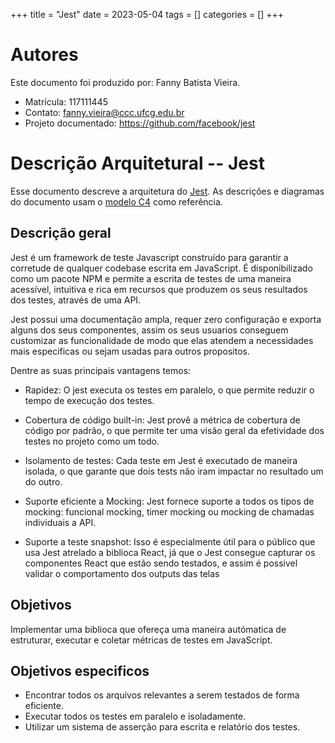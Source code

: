 +++
title = "Jest"
date = 2023-05-04
tags = []
categories = []
+++

# Autores

Este documento foi produzido por: Fanny Batista Vieira.

- Matrícula: 117111445
- Contato: fanny.vieira@ccc.ufcg.edu.br
- Projeto documentado: https://github.com/facebook/jest

# Descrição Arquitetural -- Jest

Esse documento descreve a arquitetura do [Jest](https://github.com/facebook/jest). As descrições e diagramas do documento usam o [modelo C4](https://c4model.com/) como referência.

## Descrição geral

Jest é um framework de teste Javascript construído para garantir a corretude de qualquer codebase escrita em JavaScript. É disponibilizado como um pacote NPM e permite a escrita de testes de uma maneira acessível, intuitiva e rica em recursos que produzem os seus resultados dos testes, através de uma API.

Jest possui uma documentação ampla, requer zero configuração e exporta alguns dos seus componentes, assim os seus usuarios conseguem customizar as funcionalidade de modo que elas atendem a necessidades mais especificas ou sejam usadas para outros propositos.

Dentre as suas principais vantagens temos:

- Rapidez: O jest executa os testes em paralelo, o que permite reduzir o tempo de execução dos testes.

- Cobertura de código built-in: Jest provê a métrica de cobertura de código por padrão, o que permite ter uma visão geral da efetividade dos testes no projeto como um todo.

- Isolamento de testes: Cada teste em Jest é executado de maneira isolada, o que garante que dois tests não iram impactar no resultado um do outro.

- Suporte eficiente a Mocking: Jest fornece suporte a todos os tipos de mocking: funcional mocking, timer mocking ou mocking de chamadas individuais a API.

- Suporte a teste snapshot: Isso é especialmente útil para o público que usa Jest atrelado a biblioca React, já que o Jest consegue capturar os componentes React que estão sendo testados, e assim é possivel validar o comportamento dos outputs das telas

## Objetivos

Implementar uma biblioca que ofereça uma maneira autómatica de estruturar, executar e coletar métricas de testes em JavaScript.

## Objetivos especificos

- Encontrar todos os arquivos relevantes a serem testados de forma eficiente.
- Executar todos os testes em paralelo e isoladamente.
- Utilizar um sistema de asserção para escrita e relatório dos testes.
